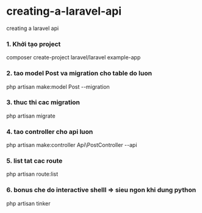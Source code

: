 # creating-a-laravel-api
creating a laravel api

### 1. Khởi tạo project
composer create-project laravel/laravel example-app

### 2. tao model Post va migration cho table do luon
php artisan make:model Post --migration

### 3. thuc thi cac migration
php artisan migrate

### 4. tao controller cho api luon
php artisan make:controller Api\PostController --api

### 5. list tat cac route
php artisan route:list

### 6. bonus che do interactive shelll => sieu ngon khi dung python
php artisan tinker
